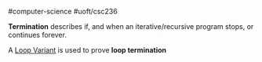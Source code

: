 #computer-science 
#uoft/csc236 

**Termination** describes if, and when an iterative/recursive program stops, or continues forever.

A [Loop Variant](Loop%20Variant.md) is used to prove **loop termination**